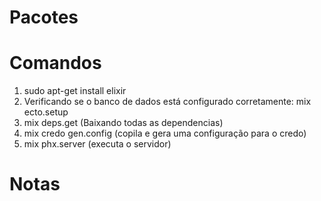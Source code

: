 # Pacotes

# Comandos

1. sudo apt-get install elixir
2. Verificando se o banco de dados está configurado corretamente: mix ecto.setup
3. mix deps.get (Baixando todas as dependencias)
4. mix credo gen.config (copila e gera uma configuração para o credo)
5. mix phx.server (executa o servidor)

# Notas
